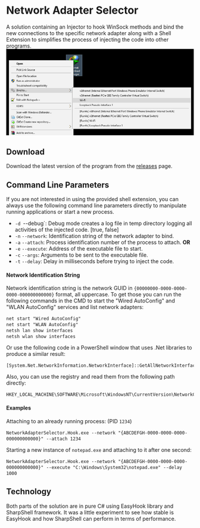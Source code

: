 # Network Adapter Selector
A solution containing an Injector to hook WinSock methods and bind the new connections to the specific network adapter along with a Shell Extension to simplifies the process of injecting the code into other programs.
![Screenshot](/screenshot.jpg?raw=true "Screenshot")

## Download
Download the latest version of the program from the [releases](https://github.com/falahati/NetworkAdapterSelector/releases/latest) page.

## Command Line Parameters
If you are not interested in using the provided shell extension, you can always use the following command line parameters directly to manipulate running applications or start a new process.

- `-d `--debug`: Debug mode creates a log file in temp directory logging all activities of the injected code. [true, false]
- `-n` `--network`: Identification string of the network adapter to bind.
- `-a` `--attach`: Process identification number of the process to attach. **OR**
- `-e` `--execute`: Address of the executable file to start.
- `-c` `--args`: Arguments to be sent to the executable file.
- `-t` `--delay`: Delay in milliseconds before trying to inject the code.

#### Network Identification String
Network identification string is the network GUID in `{00000000-0000-0000-0000-000000000000}` format, all uppercase. To get those you can run the following commands in the CMD to start the "Wired AutoConfig" and "WLAN AutoConfig" services and list network adapters:
```Shell
net start "Wired AutoConfig"
net start "WLAN AutoConfig"
netsh lan show interfaces
netsh wlan show interfaces
```

Or use the following code in a PowerShell window that uses .Net libraries to produce a similar result:
```Shell
[System.Net.NetworkInformation.NetworkInterface]::GetAllNetworkInterfaces()
```

Also, you can use the registry and read them from the following path directly:
```
HKEY_LOCAL_MACHINE\SOFTWARE\Microsoft\WindowsNT\CurrentVersion\NetworkCards
```

#### Examples
Attaching to an already running process: (PID `1234`)
```Shell
NetworkAdapterSelector.Hook.exe --network "{ABCDEFGH-0000-0000-0000-000000000000}" --attach 1234
```

Starting a new instance of `notepad.exe` and attaching to it after one second:
```Shell
NetworkAdapterSelector.Hook.exe --network "{ABCDEFGH-0000-0000-0000-000000000000}" --execute "C:\Windows\System32\notepad.exe" --delay 1000
```

## Technology
Both parts of the solution are in pure C# using EasyHook library and SharpShell framework. It was a little experiment to see how stable is EasyHook and how SharpShell can perform in terms of performance.
